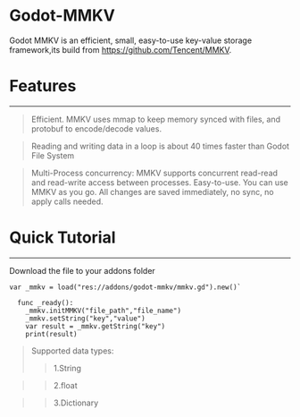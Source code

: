 # Godot-MMKV
Godot MMKV is an efficient, small, easy-to-use key-value storage framework,its build from https://github.com/Tencent/MMKV.

# Features
---
>Efficient. MMKV uses mmap to keep memory synced with files, and protobuf to encode/decode values.

>Reading and writing data in a loop is about 40 times faster than Godot File System

>Multi-Process concurrency: MMKV supports concurrent read-read and read-write access between processes.
>Easy-to-use. You can use MMKV as you go. All changes are saved immediately, no sync, no apply calls needed.

# Quick Tutorial
---
Download the file to your addons folder

```gdsript
var _mmkv = load("res://addons/godot-mmkv/mmkv.gd").new()`

  func _ready():  
    _mmkv.initMMKV("file_path","file_name") 
    _mmkv.setString("key","value")  
    var result = _mmkv.getString("key") 
    print(result) 
```
>Supported data types:
>>1.String

>>2.float

>>3.Dictionary
